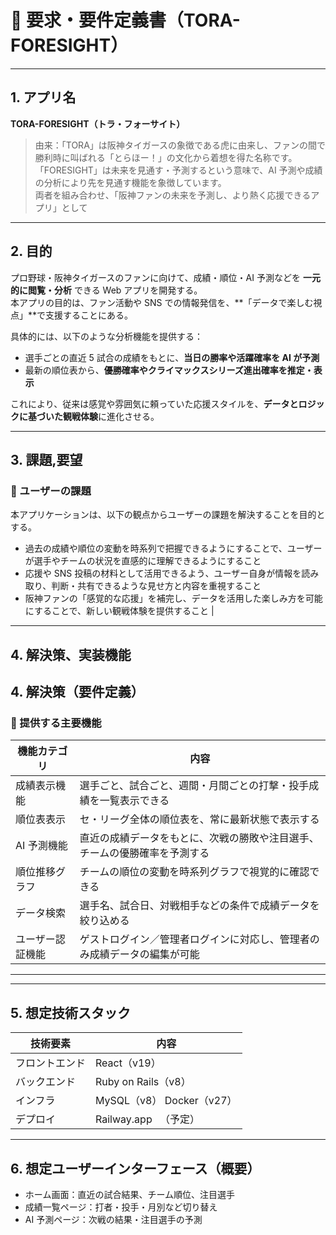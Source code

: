 # 📝 要求・要件定義書（TORA-FORESIGHT）

---

## 1. アプリ名

**TORA-FORESIGHT（トラ・フォーサイト）**

> 由来：「TORA」は阪神タイガースの象徴である虎に由来し、ファンの間で勝利時に叫ばれる「とらほー！」の文化から着想を得た名称です。
> 「FORESIGHT」は未来を見通す・予測するという意味で、AI 予測や成績の分析により先を見通す機能を象徴しています。  
> 両者を組み合わせ、「阪神ファンの未来を予測し、より熱く応援できるアプリ」として

---

## 2. 目的

プロ野球・阪神タイガースのファンに向けて、成績・順位・AI 予測などを **一元的に閲覧・分析** できる Web アプリを開発する。  
本アプリの目的は、ファン活動や SNS での情報発信を、**「データで楽しむ視点」**で支援することにある。

具体的には、以下のような分析機能を提供する：

- 選手ごとの直近 5 試合の成績をもとに、**当日の勝率や活躍確率を AI が予測**
- 最新の順位表から、**優勝確率やクライマックスシリーズ進出確率を推定・表示**

これにより、従来は感覚や雰囲気に頼っていた応援スタイルを、**データとロジックに基づいた観戦体験**に進化させる。

---

## 3. 課題,要望

### 🎯 ユーザーの課題

本アプリケーションは、以下の観点からユーザーの課題を解決することを目的とする。

- 過去の成績や順位の変動を時系列で把握できるようにすることで、ユーザーが選手やチームの状況を直感的に理解できるようにすること
- 応援や SNS 投稿の材料として活用できるよう、ユーザー自身が情報を読み取り、判断・共有できるような見せ方と内容を重視すること
- 阪神ファンの「感覚的な応援」を補完し、データを活用した楽しみ方を可能にすることで、新しい観戦体験を提供すること |

---

## 4. 解決策、実装機能

## 4. 解決策（要件定義）

### 📌 提供する主要機能

| 機能カテゴリ     | 内容                                                                       |
| ---------------- | -------------------------------------------------------------------------- |
| 成績表示機能     | 選手ごと、試合ごと、週間・月間ごとの打撃・投手成績を一覧表示できる         |
| 順位表表示       | セ・リーグ全体の順位表を、常に最新状態で表示する                           |
| AI 予測機能      | 直近の成績データをもとに、次戦の勝敗や注目選手、チームの優勝確率を予測する |
| 順位推移グラフ   | チームの順位の変動を時系列グラフで視覚的に確認できる                       |
| データ検索       | 選手名、試合日、対戦相手などの条件で成績データを絞り込める                 |
| ユーザー認証機能 | ゲストログイン／管理者ログインに対応し、管理者のみ成績データの編集が可能   |

---

---

## 5. 想定技術スタック

| 技術要素       | 内容                      |
| -------------- | ------------------------- |
| フロントエンド | React（v19）              |
| バックエンド   | Ruby on Rails（v8）       |
| インフラ       | MySQL（v8） Docker（v27） |
| デプロイ       | Railway.app 　（予定）    |

---

## 6. 想定ユーザーインターフェース（概要）

- ホーム画面：直近の試合結果、チーム順位、注目選手
- 成績一覧ページ：打者・投手・月別など切り替え
- AI 予測ページ：次戦の結果・注目選手の予測
